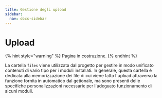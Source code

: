 ```yaml
---
title: Gestione degli upload
sidebar:
  nav: docs-sidebar
---
```


# Upload

{% hint style="warning" %}
Pagina in costruzione.
{% endhint %}

La cartella `files` viene utilizzata dal progetto per gestire in modo unificato contenuti di vario tipo per i moduli installati. In generale, questa cartella è dedicata alla memorizzazione dei file di cui viene fatto l'upload attraverso la funzione fornita in automatico dal getionale, ma sono presenti delle specifiche personalizzazioni necessarie per l'adeguato funzionamento di alcuni moduli.

